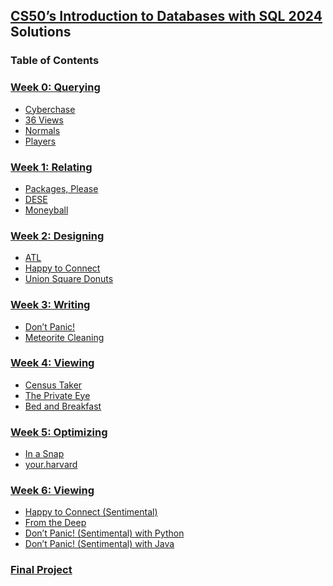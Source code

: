 ## [**CS50’s Introduction to Databases with SQL 2024**](https://cs50.harvard.edu/sql/2024/) Solutions

### Table of Contents
### [Week 0: Querying](https://cs50.harvard.edu/sql/2024/weeks/0/)
- [Cyberchase](https://github.com/Neeraj303/CS50-SQL/tree/main/week_0/cyberchase)
- [36 Views](https://github.com/Neeraj303/CS50-SQL/tree/main/week_0/views)
- [Normals]()
- [Players](https://github.com/Neeraj303/CS50-SQL/tree/main/week_0/players)

### [Week 1: Relating](https://cs50.harvard.edu/sql/2024/weeks/1/)
- [Packages, Please]()
- [DESE]()
- [Moneyball]()

### [Week 2: Designing](https://cs50.harvard.edu/sql/2024/weeks/2/)
- [ATL]()
- [Happy to Connect]()
- [Union Square Donuts]()

### [Week 3: Writing](https://cs50.harvard.edu/sql/2024/weeks/3/)
- [Don’t Panic!]()
- [Meteorite Cleaning]()

### [Week 4: Viewing](https://cs50.harvard.edu/sql/2024/weeks/4/)
- [Census Taker]()
- [The Private Eye]()
- [Bed and Breakfast]()

### [Week 5: Optimizing](https://cs50.harvard.edu/sql/2024/weeks/5/)
- [In a Snap]()
- [your.harvard]()

### [Week 6: Viewing](https://cs50.harvard.edu/sql/2024/weeks/6/)
- [Happy to Connect (Sentimental)]()
- [From the Deep]()
- [Don’t Panic! (Sentimental) with Python]()
- [Don’t Panic! (Sentimental) with Java]()

### [Final Project](https://cs50.harvard.edu/sql/2024/project/)
